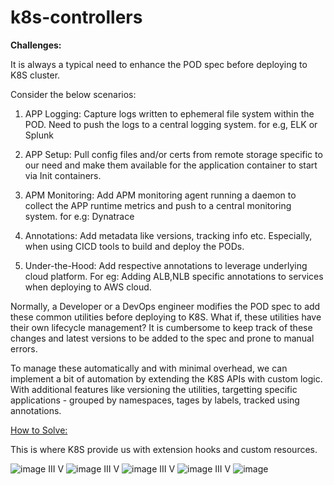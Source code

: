 # k8s-controllers

<b>Challenges:</b>

 It is always a typical need to enhance the POD spec before deploying to K8S cluster. 
 
 Consider the below scenarios:
 
 1) APP Logging: Capture logs written to ephemeral file system within the POD. Need to push the logs to a central logging system. for e.g, ELK or Splunk
 
 2) APP Setup: Pull config files and/or certs from remote storage specific to our need and make them available for the application container to start via Init containers. 
 
 3) APM Monitoring: Add APM monitoring agent running a daemon to collect the APP runtime metrics and push to a central monitoring system. for e.g: Dynatrace
 
 4) Annotations: Add metadata like versions, tracking info etc. Especially, when using CICD tools to build and deploy the PODs.
 
 5) Under-the-Hood: Add respective annotations to leverage underlying cloud platform. For eg: Adding ALB,NLB specific annotations to services when deploying to AWS cloud. 

 
Normally, a Developer or a DevOps engineer modifies the POD spec to add these common utilities before deploying to K8S. 
What if, these utilities have their own lifecycle management? 
It is cumbersome to keep track of these changes and latest versions to be added to the spec and prone to manual errors.

To manage these automatically and with minimal overhead, we can implement a bit of automation by extending the K8S APIs with custom logic. With additional features like versioning the utilities, targetting specific applications - grouped by namespaces, tages by labels, tracked using annotations. 

<u>How to Solve:</u>

This is where K8S provide us with extension hooks and custom resources. 

![image](https://user-images.githubusercontent.com/72021023/129068953-3420a2cd-d2fb-4c78-bee4-be4632f22226.png)
                    III
                     V
![image](https://user-images.githubusercontent.com/72021023/129069011-5e1b035b-3ed2-41a0-8d9d-28ed68706420.png)
                    III
                     V
![image](https://user-images.githubusercontent.com/72021023/129069055-4a165a8e-a3c8-40ee-9fee-eeebf76ff290.png)
                    III
                     V
![image](https://user-images.githubusercontent.com/72021023/129069097-bc0f3a33-d61c-425a-baf4-f1fce069bae1.png)
                    III
                     V
![image](https://user-images.githubusercontent.com/72021023/129069386-9740419c-1a21-4d99-b54b-b662a546d5e2.png)


